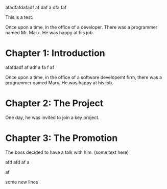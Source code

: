 afadfafdafadf
af
daf
a
dfa
faf

This is a test.

Once upon a time, in the office of a developer.
There was a programmer named Mr. Marx.
He was happy at his job.

# Chapter 1: Introduction

afafdadf
af
adf
a
fa
f
af

Once upon a time, in the office of a software developemt firm, there was a programmer named Marx. He was happy at his job.

# Chapter 2: The Project
One day, he was invited to join a key project.

# Chapter 3: The Promotion
The boss decided to have a talk with him.
(some text here)

afd
afd
af
a

af


some new lines

